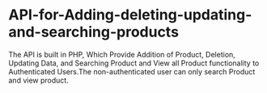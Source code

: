 # API-for-Adding-deleting-updating-and-searching-products
The API is built in PHP, Which Provide Addition of Product, Deletion, Updating Data, and Searching Product and View all Product functionality to Authenticated Users.The non-authenticated user can only search Product and view product.
